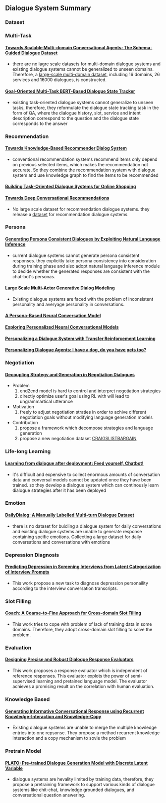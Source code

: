 ## Dialogue  System Summary

### Dataset

### Multi-Task

#### [Towards Scalable Multi-domain Conversational Agents: The Schema-Guided Dialogue Dataset](https://arxiv.org/abs/1909.05855)
- there are no lagre scale datasets for multi-domain dialogue systems and existing dialogue systems cannot be generalized to unseen domains. Therefore, a [large-scale multi-domain dataset](https://github.com/google-research-datasets/dstc8-schema-guided-dialogue), including 16 domains, 26 services and  16000 dialogues, is constructed.
  

#### [Goal-Oriented Multi-Task BERT-Based Dialogue State Tracker](https://arxiv.org/abs/2002.02450)
- existing task-oriented dialogue systems cannot generalize to unseen tasks, therefore, they reformulate the dialogue state tracking task in the form of QA, where the dialogue history, slot, service and intent description correspond to the question and the dialogue state corresponds to the answer

### Recommendation
#### [Towards Knowledge-Based Recommender Dialog System](https://arxiv.org/abs/1908.05391)
 - conventional recommendation systems recommend items only depend on previous selected items, which makes the recommendation not accurate. So they combine the recommendation system with dialogue system and use knowledge graph to find the items to be recommended
 
#### [Building Task-Oriented Dialogue Systems for Online Shopping]([file:///home/vengin/Downloads/14261-66459-1-PB.pdf](file:///home/vengin/Downloads/14261-66459-1-PB.pdf))

#### [Towards Deep Conversational Recommendations](https://arxiv.org/abs/1908.05391)
- No large scale dataset for recommendation dialogue systems. they release a [dataset](https://redialdata.github.io/website/) for recommendation dialogue systems 
  

### Persona

#### [Generating Persona Consistent Dialogues by Exploiting Natural Language Inference](https://arxiv.org/abs/1911.05889)
- current dialogue systems cannot generate persona consistent responses. they explicitly take persona consistency into consideration during training phase and also adopt natural language inference module to decide whether the generated responses are consistent with the chat-bot's personas.
  
#### [Large Scale Multi-Actor Generative Dialog Modeling](https://www.aclweb.org/anthology/2020.acl-main.8.pdf)
- Existing dialogue systems are faced with the problem of inconsistent personality and averyage personality in conversations. 
  
#### [A Persona-Based Neural Conversation Model](https://www.aclweb.org/anthology/P16-1094/)

#### [Exploring Personalized Neural Conversational Models](https://www.ijcai.org/Proceedings/2017/521)

#### [Personalizing a Dialogue System with Transfer Reinforcement Learning](https://arxiv.org/abs/1610.02891)

#### [Personalizing Dialogue Agents: I have a dog, do you have pets too?](https://arxiv.org/pdf/1801.07243.pdf)

### Negotiation 

#### [Decoupling Strategy and Generation in Negotiation Dialogues](https://arxiv.org/pdf/1808.09637.pdf)
- Problem
  1. end2end model is hard to control and interpret negotiation strategies
  2. directly optimize user's goal using RL with will lead to ungrammartical utterance
- Motivation
  1. freely to adjust negotiation straties in order to achive different negotiation goals without modifying language generation models
- Contribution
  1. propose a framework which decompose strategies and language generation
  2. propose a new negotiation dataset [CRAIGSLISTBARGAIN](https://stanfordnlp.github.io/cocoa/)


### Life-long Learning
#### [Learning from dialogue after deployment: Feed yourself, Chatbot!](https://www.aclweb.org/anthology/P19-1358/)
- it's difficult and expensive to collect enormous amounts of conversation data and conversal models cannot be updated once they have been trained. so they develop a dialogue system which can continously learn dialogue strategies after it has been deployed
  
  
### Emotion
#### [DailyDialog: A Manually Labelled Multi-turn Dialogue Dataset](https://www.aclweb.org/anthology/I17-1099/)
- there is no dataset for buidling a dialogue system for daily conversations and existing dialogue systems are unable to generate response containing spcific emotions. Collecting a large dataset for daily conversations and conversations with emotions
  
### Depression Diagnosis
#### [Predicting Depression in Screening Interviews from Latent Categorization of Interview Prompts](https://www.aclweb.org/anthology/2020.acl-main.2/)
- This work propose a new task to diagnose depression personaility according to the interview conversation transcripts.

### Slot Filling
#### [Coach: A Coarse-to-Fine Approach for Cross-domain Slot Filling](https://www.aclweb.org/anthology/2020.acl-main.3.pdf)
- This work tries to cope with problem of lack of training data in some domains. Therefore, they adopt cross-domain slot filling to solve the problem.


### Evaluation
#### [Designing Precise and Robust Dialogue Response Evaluators](https://www.aclweb.org/anthology/2020.acl-main.4.pdf)
- This work proposes a response evaluator which is independent of reference responses. This evaluator explots the power of semi-supervised learning and pretained language model. The evaluator achieves a promising result on the correlation with human evaluation.



### Knowledge Based
#### [Generating Informative Conversational Response using Recurrent Knowledge-Interaction and Knowledge-Copy](https://www.aclweb.org/anthology/2020.acl-main.6.pdf)
- Existing dialogue systems are unable to merge the multiple knowledge entries into one repsonse. They propose a method recurrent knowledge interaction and a copy mechanism to sovle the problem


### Pretrain Model
#### [PLATO: Pre-trained Dialogue Generation Model with Discrete Latent Variable](https://www.aclweb.org/anthology/2020.acl-main.9.pdf)
- dialogue systems are hevality limited by training data, therefore, they propose a pretraining framework to support various kinds of dialogue systems like chit-chat, knowledge grounded dialogues, and conversational question answering. 
